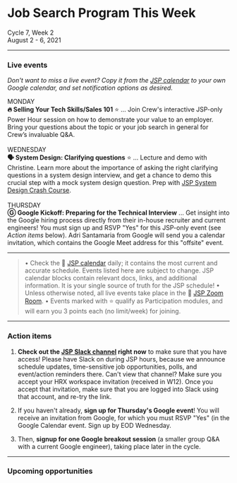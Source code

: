 # Job Search Program This Week

Cycle 7, Week 2 <br />
August 2 - 6, 2021

---

### Live events

*Don't want to miss a live event? Copy it from the [JSP calendar](http://mks.io/jspcalendar) to your own Google calendar, and set notification options as desired.*

MONDAY <br />
**🔥 Selling Your Tech Skills/Sales 101** :star: ... Join Crew's interactive JSP-only Power Hour session on how to demonstrate your value to an employer. Bring your questions about the topic or your job search in general for Crew’s invaluable Q&A.
<br /><br />
WEDNESDAY <br/>
**🗣️ System Design: Clarifying questions** :star: ... Lecture and demo with Christine. Learn more about the importance of asking the right clarifying questions in a system design interview, and get a chance to demo this crucial step with a mock system design question. Prep with [JSP System Design Crash Course](https://docs.google.com/document/d/1zaWjm1QDZawoKZS7KItezTrmtQJ8kmLeydT0OPjNKt4/edit?usp=sharing).
<br /><br />
THURSDAY <br />
**Ⓖ Google Kickoff: Preparing for the Technical Interview** ... Get insight into the Google hiring process directly from their in-house recruiter and current engineers! You must sign up and RSVP "Yes" for this JSP-only event (see _Action items_ below). Adri Santamaria from Google will send you a calendar invitation, which contains the Google Meet address for this "offsite" event.

---
> • Check the :calendar: [JSP calendar](http://mks.io/jspcalendar) daily; it contains the most current and accurate schedule. Events listed here are subject to change. JSP calendar blocks contain relevant docs, links, and additional information. It is your single source of truth for the JSP schedule!
> • Unless otherwise noted, all live events take place in the :movie_camera: [JSP Zoom Room](https://zoom.us/my/hrjsp). 
> • Events marked with :star: qualify as Participation modules, and will earn you 3 points each (no limit/week) for joining.
---

### Action items

1. **Check out the [JSP Slack channel](https://hackreactorx.slack.com/archives/C01UR456F99) right now** to make sure that you have access! Please have Slack on during JSP hours, because we announce schedule updates, time-sensitive job opportunities, polls, and event/action reminders there. Can't view that channel? Make sure you accept your HRX workspace invitation (received in W12). Once you accept that invitation, make sure that you are logged into Slack using that account, and re-try the link.

2. If you haven't already, **sign up for Thursday's Google event**! You will receive an invitation from Google, for which you must RSVP "Yes" (in the Google Calendar event. Sign up by EOD Wednesday.

3. Then, **signup for one Google breakout session** (a smaller group Q&A with a current Google engineer), taking place later in the cycle.

---

### Upcoming opportunities

